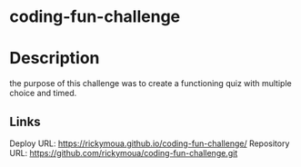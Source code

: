 # coding-fun-challenge

# Description
the purpose of this challenge was to create a functioning quiz with multiple choice and timed.

## Links
Deploy URL: https://rickymoua.github.io/coding-fun-challenge/
Repository URL: https://github.com/rickymoua/coding-fun-challenge.git
